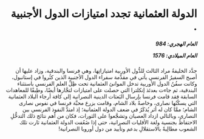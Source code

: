 <h1 dir="rtl">الدولة العثمانية تجدد امتيازات الدول الأجنبية .</h1>

<h5 dir="rtl">العام الهجري:  984

العام الميلادي: 1576

</h5>

<p dir="rtl">جدَّد الخليفةُ مراد الثالث للدُّول الأوربية امتيازاتِها، وهي فرنسا والبندقية، وزاد عليها أن أصبح السفيرُ الفرنسي يأتي في مقدِّمة سفراء الدول الأجنبية الذين كثُروا في إستانبول، وكانت سفُنُ الدول الأوربية تدخل الموانئ العثمانية تحت ظِلِّ العلم الفرنسي باستثناء البندقية، ثم جاءت بعدئذ إنكلترا التي حصلت على امتيازات لتجَّارها أيضًا، وطِبقًا للمعاهدات السابقة فقد قامت فرنسا بإرسال البَعثات الدينية النصرانية إلى كافة أرجاء البلاد العثمانية التي يسكُنُها نصارى، وخاصةً بلاد الشام، وقامت بزرع محبَّة فرنسا في نفوس نصارى الشام؛ ممَّا كان له أثر يُذكَرُ في ضعف الدولة العثمانية؛ إذ امتدَّ النفوذ الفرنسي بين النصارى، وبالتالي ازداد العصيان وتشجَّعوا على الثورات، فكان من أهم نتائج ذلك التدخُّلِ الاحتفاظُ بجنسية ولغة الأقليات النصرانية، حتى إذا ضَعُفت الدولة العثمانية ثارت تلك الشعوب مطالِبةً بالاستقلالِ بدعم وتأييد من دول أوروبا النصرانية!</p></br>
